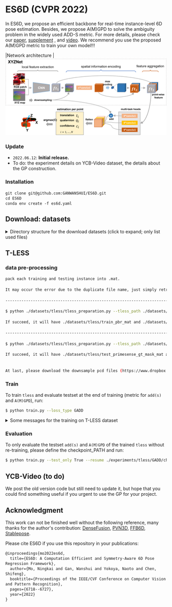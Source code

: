 # ES6D (CVPR 2022)

In ES6D, we propose an efficient backbone for real-time instance-level 6D pose estimation. Besides, we propose A(M)GPD to solve the ambiguity problem in the widely used ADD-S metric.
For more details, please check our [paper](https://openaccess.thecvf.com/content/CVPR2022/papers/Mo_ES6D_A_Computation_Efficient_and_Symmetry-Aware_6D_Pose_Regression_Framework_CVPR_2022_paper.pdf), [supplement](https://openaccess.thecvf.com/content/CVPR2022/supplemental/Mo_ES6D_A_Computation_CVPR_2022_supplemental.pdf)
, and [video](https://www.youtube.com/watch?v=C-Feo44VsmA&t=1s). We recommend you use the proposed A(M)GPD metric to train your own model!!! 



|Network architecture
|![](fig/framework.png)


### Update
- `2022.06.12`: **Initial release.**
- To do: the experiment details on YCB-Video dataset, the details about the GP construction.    

### Installation
```
git clone git@github.com:GANWANSHUI/ES6D.git
cd ES6D
conda env create -f es6d.yaml
```

## Download: datasets

<details>
  <summary> Directory structure for the download datasets (click to expand; only list used files) </summary>

    datasets
    |-- tless     # http://cmp.felk.cvut.cz/t-less/download.html
    |   |-- train_pbr # https://bop.felk.cvut.cz/media/data/bop_datasets/tless_train_pbr.zip
    |   |     |-- 000000
    |   |     |     |-- depth
    |   |     |     |-- mask
    |   |     |     |-- mask_visib
    |   |     |     |-- rgb
    |   |     |     |-- scene_camera.json
    |   |     |     |-- scene_gt.json
    |   |     |     |-- scene_gt_info.json
    |   |     |-- 000001
    |   | 
    |   |-- test_primesense
    |   |     |-- 000001
    |   |     |     |-- depth
    |   |     |     |-- mask_visib
    |   |     |     |-- mask_visib_pred // (please find the prediction result from Stablepose)
    |   |     |     |-- rgb
    |   |     |     |-- scene_camera.json
    |   |     |     |-- scene_gt.json
    |   |     |     |-- scene_gt_info.json
    |   |     |-- 000002
    | 
    |
    |-- ycb     # Link: https://rse-lab.cs.washington.edu/projects/posecnn/
        
</details>

## T-LESS

### data pre-processing
```bash
pack each training and testing instance into .mat. 

It may occur the error due to the duplicate file name, just simply retry the order.

-------------------------------------------------------------------------------------------------------------------------------------

$ python ./datasets/tless/tless_preparation.py --tless_path ./datasets/tless --train_set True

If succeed, it will have ./datasets/tless/train_pbr_mat and ./datasets/tless/train_pbr_mat.txt for the dataloader

-------------------------------------------------------------------------------------------------------------------------------------

$ python ./datasets/tless/tless_preparation.py --tless_path ./datasets/tless --train_set False

If succeed, it will have ./datasets/tless/test_primesense_gt_mask_mat and ./datasets/tless/test_primesense_gt_mask_mat.txt for the dataloader


At last, please download the downsample pcd files (https://www.dropbox.com/sh/zxq5lx71zpq4nts/AAALVgeSvszpHEy8CUBr8iala?dl=0), and place the models into ./datasets/tless

```


### Train
To train `tless` and evaluate testset at the end of training (metric for `add(s)` and `A(M)GPD`), run:

```bash
$ python train.py --loss_type GADD
```

<details>
  <summary> Some messages for the training on T-LESS dataset  </summary>

1. The initial learning rate is set as 0.002, which is much large than the one in the YCB-Video dataset.
2. The training set is a synthesis dataset, so suitable data augmentation could very helpful to improve the performance in the real scenario testing set. For example, we just randomly add some noise to the point cloud and find obvious performance gain. Therefore, more suitable data augmentation could be further investigated.
3. The training strategy is just simply cut down the learning rate after 60 epochs, other learning rate adjustments may more helpful. We train the whole network with 8 NVIDIA 2080TI with 120 epochs and it cost nearly 2 days. But from the loss curve, it should be not necessary to train so many epochs if with a more suitable learning rate strategy.

</details>

### Evaluation
To only evaluate the testset `add(s)` and `A(M)GPD` of the trained `tless` without re-training, please define the checkpoint_PATH and run:
```bash
$ python train.py --test_only True --resume ./experiments/tless/GADD/checkpoint_0120.pth.tar 
```


## YCB-Video (to do)
We post the old version code but still need to update it, but hope that you could find something useful if you urgent to use the GP for your project.


## Acknowledgment
This work can not be finished well without the following reference, many thanks for the author's contribution: 
[DenseFusion](https://github.com/j96w/DenseFusion), [PVN3D](https://github.com/ethnhe/PVN3D), [FFB6D](https://github.com/ethnhe/FFB6D), [Stablepose](https://github.com/GodZarathustra/stablepose_pytorch). 



Please cite ES6D if you use this repository in your publications:
```
@inproceedings{mo2022es6d,
  title={ES6D: A Computation Efficient and Symmetry-Aware 6D Pose Regression Framework},
  author={Mo, Ningkai and Gan, Wanshui and Yokoya, Naoto and Chen, Shifeng},
  booktitle={Proceedings of the IEEE/CVF Conference on Computer Vision and Pattern Recognition},
  pages={6718--6727},
  year={2022}
}
```
